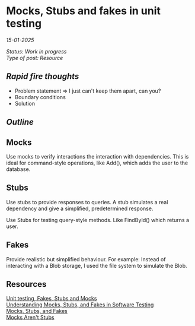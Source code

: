 # Mocks, Stubs and fakes in unit testing

*15-01-2025*

_Status: Work in progress_  
_Type of post: Resource_

## *Rapid fire thoughts*

[//]: # ( ToDo: Write!)

- Problem statement => I just can't keep them apart, can you?
- Boundary conditions
- Solution


## *Outline*

## Mocks

Use mocks to verify interactions the interaction with dependencies.
This is ideal for command-style operations, like Add(), which adds the user to the database.

## Stubs

Use stubs to provide responses to queries.
A stub simulates a real dependency and give a simplified, predetermined response.

Use Stubs for testing query-style methods. Like FindById() which returns a user.

## Fakes
Provide realistic but simplified behaviour.
For example: Instead of interacting with a Blob storage, I used the file system to simulate the Blob.

## Resources
[Unit testing, Fakes, Stubs and Mocks](https://www.softwaretestingmagazine.com/knowledge/unit-testing-fakes-mocks-and-stubs/)  
[Understanding Mocks, Stubs, and Fakes in Software Testing](https://medium.com/@keploy1/understanding-mocks-stubs-and-fakes-in-software-testing-ef7848741a48)  
[Mocks, Stubs, and Fakes](https://docs.microsoft.com/en-us/dotnet/core/testing/unit-testing-best-practices)  
[Mocks Aren't Stubs](https://martinfowler.com/articles/mocksArentStubs.html)  

